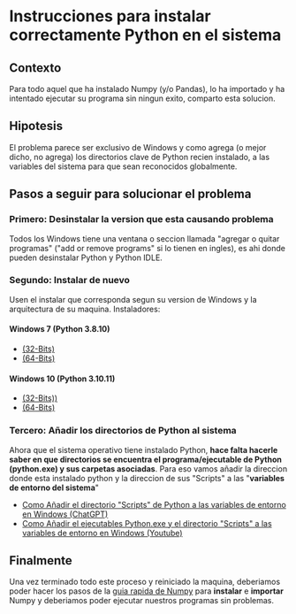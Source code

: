 # Instrucciones para instalar correctamente Python en el sistema

## Contexto

Para todo aquel que ha instalado Numpy (y/o Pandas), lo ha importado y ha intentado ejecutar su programa sin ningun exito, comparto esta solucion.

## Hipotesis

El problema parece ser exclusivo de Windows y como agrega (o mejor dicho, no agrega) los directorios clave de Python recien instalado, a las variables del sistema para que sean reconocidos globalmente.

## Pasos a seguir para solucionar el problema

### Primero: Desinstalar la version que esta causando problema

Todos los Windows tiene una ventana o seccion llamada "agregar o quitar programas" ("add or remove programs" si lo tienen en ingles), es ahi donde pueden desinstalar Python y Python IDLE.

### Segundo: Instalar de nuevo

Usen el instalar que corresponda segun su version de Windows y la arquitectura de su maquina.
Instaladores:

#### Windows 7 (Python 3.8.10)

- [(32-Bits)](https://www.python.org/ftp/python/3.8.10/python-3.8.10.exe)
- [(64-Bits)](https://www.python.org/ftp/python/3.8.10/python-3.8.10-amd64.exe)

#### Windows 10 (Python 3.10.11)

- [(32-Bits))](https://www.python.org/ftp/python/3.10.11/python-3.10.11.exe)
- [(64-Bits)](https://www.python.org/ftp/python/3.10.11/python-3.10.11-amd64.exe)

### Tercero: Añadir los directorios de Python al sistema

Ahora que el sistema operativo tiene instalado Python, **hace falta hacerle saber en que directorios se encuentra el programa/ejecutable de Python (python.exe) y sus carpetas asociadas**. Para eso vamos añadir la direccion donde esta instalado python y la direccion de sus "Scripts" a las "**variables de entorno del sistema**"

- [Como Añadir el directorio "Scripts" de Python a las variables de entorno en Windows (ChatGPT)](https://chat.openai.com/share/8631e698-9b7e-4a65-9857-be7fd950b1fd)
- [Como Añadir el ejecutables Python.exe y el directorio "Scripts" a las variables de entorno en Windows (Youtube)](https://www.youtube.com/watch?v=0bDRUOpec4c)

## Finalmente

Una vez terminado todo este proceso y reiniciado la maquina, deberiamos poder hacer los pasos de la [guia rapida de Numpy](https://github.com/estebanmatias92/curso-python-avanzado-plan-de-estudio-CFL415/blob/main/modulo-3/recursos/numpy.md) para **instalar** e **importar** Numpy y deberiamos poder ejecutar nuestros programas sin problemas.
